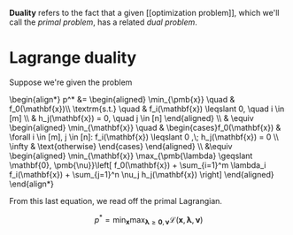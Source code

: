 **Duality** refers to the fact that a given [[optimization problem]], which we'll call the _primal problem_, has a related _dual problem_.

# Lagrange duality

Suppose we're given the problem

\begin{align\*}
p^* &= \begin{aligned}
\min_{\pmb{x}} \quad & f_0(\mathbf{x})\\\\
\textrm{s.t.} \quad & f_i(\mathbf{x}) \leqslant 0, \quad i \in [m] \\\\
  & h_j(\mathbf{x}) = 0, \quad j \in [n]
\end{aligned} \\\\ & \equiv  \begin{aligned}
\min_{\mathbf{x}} \quad & \begin{cases}f_0(\mathbf{x}) & \forall i \in [m], j \in [n]: f_i(\mathbf{x}) \leqslant 0 ,\\;  h_j(\mathbf{x}) = 0 \\\\ \infty &  \text{otherwise} \end{cases}
\end{aligned} \\\\
&\equiv  \begin{aligned}
\min_{\mathbf{x}} \max_{\pmb{\lambda} \geqslant \mathbf{0}, \pmb{\nu}}\left[ f_0(\mathbf{x}) + \sum_{i=1}^m \lambda_i f_i(\mathbf{x}) + \sum_{j=1}^n \nu_j h_j(\mathbf{x}) \right]
\end{aligned}
\end{align\*}

From this last equation, we read off the primal Lagrangian.

$$
p^* = \min_{\pmb{x}} \max_{\pmb{\lambda} \geqslant \mathbf{0}, \pmb{\nu}} \mathcal{L}(\pmb{x}, \pmb{\lambda}, \pmb{\nu})
$$